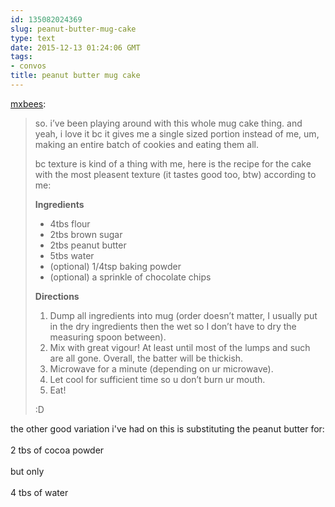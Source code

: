 ```yaml
---
id: 135082024369
slug: peanut-butter-mug-cake
type: text
date: 2015-12-13 01:24:06 GMT
tags:
- convos
title: peanut butter mug cake
---
```

<p><a class="tumblr_blog" href="http://mxbees.tumblr.com/post/135081814424">mxbees</a>:</p>
<blockquote>
<p>so. i’ve been playing around with this whole mug cake thing. and yeah, i love it bc it gives me a single sized portion instead of me, um, making an entire batch of cookies and eating them all.</p>

<p>bc texture is kind of a thing with me, here is the recipe for the cake with the most pleasent texture (it tastes good too, btw) according to me:</p>

<p><strong>Ingredients</strong></p>

<ul><li>4tbs flour</li>
<li>2tbs brown sugar</li>
<li>2tbs peanut butter</li>
<li>5tbs water</li>
<li>(optional) 1/4tsp baking powder</li>
<li>(optional) a sprinkle of chocolate chips</li>
</ul><p><strong>Directions</strong></p>

<ol><li>Dump all ingredients into mug (order doesn’t matter, I usually put in the dry ingredients then the wet so I don’t have to dry the measuring spoon between).</li>
<li>Mix with great vigour! At least until most of the lumps and such are all gone. Overall, the batter will be thickish.</li>
<li>Microwave for a minute (depending on ur microwave).</li>
<li>Let cool for sufficient time so u don’t burn ur mouth.</li>
<li>Eat!</li>
</ol><p>:D</p>
</blockquote>

<p>the other good variation i've had on this is substituting the peanut butter for:<br/><br/>2 tbs of cocoa powder<br/><br/>but only<br/><br/>4 tbs of water</p>